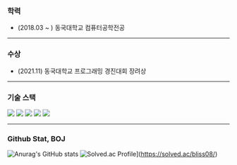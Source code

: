 ### 학력
- (2018.03 ~ ) 동국대학교 컴퓨터공학전공

----------------------------
### 수상
- (2021.11) 동국대학교 프로그래밍 경진대회 장려상

----------------------------
### 기술 스택
<img src="https://img.shields.io/badge/c++-F34B7D?style=for-the-badge&logo=c%2B%2B&logoColor=">
<img src="https://img.shields.io/badge/Kotlin-A97BFF?style=for-the-badge&logo=kotlin&logoColor=white">
<img src="https://img.shields.io/badge/express-E34F26?style=for-the-badge&logo=express&logoColor=">
<img src="https://img.shields.io/badge/Mysql-1572B6?style=for-the-badge&logo=mysql&logoColor=white">
<img src="https://img.shields.io/badge/Java-B07219?style=for-the-badge&logo=Java&logoColor=">

----------------------------
### Github Stat, BOJ
![Anurag's GitHub stats](https://github-readme-stats.vercel.app/api?username=hiwg08&show_icons=true&theme=highcontrast)
![Solved.ac Profile](http://mazassumnida.wtf/api/v2/generate_badge?boj=bliss08)](https://solved.ac/bliss08/)



<!--
**hiwg08/hiwg08** is a ✨ _special_ ✨ repository because its `README.md` (this file) appears on your GitHub profile.

-->
